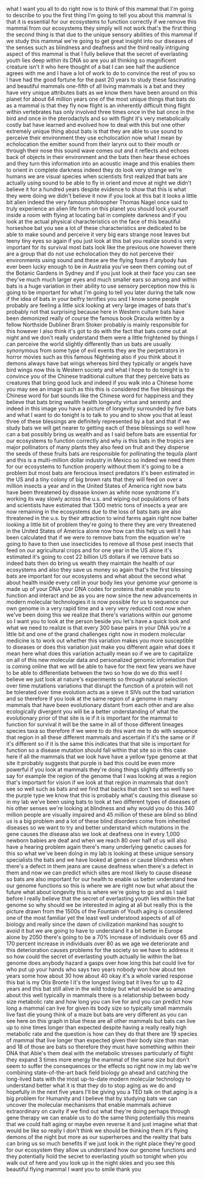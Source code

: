 
what I want you all to do right now is
to think of this mammal that I&#39;m going
to describe to you the first thing I&#39;m
going to tell you about this mammal is
that it is essential for our ecosystems
to function correctly if we remove this
mammal from our ecosystems they simply
will not work that&#39;s the first thing the
second thing is that due to the unique
sensory abilities of this mammal if we
study this mammal we&#39;re going to get
great insight into our diseases of the
senses such as blindness and deafness
and the third really intriguing aspect
of this mammal is that I fully believe
that the secret of everlasting youth
lies deep within its DNA so are you all
thinking so magnificent creature isn&#39;t
it
who here thought of a bat I can see half
the audience agrees with me and I have a
lot of work to do to convince the rest
of you so I have had the good fortune
for the past 20 years to study these
fascinating and beautiful mammals
one-fifth of all living mammals is a bat
and they have very unique attributes
bats as we know them have been around on
this planet for about 64 million years
one of the most unique things that bats
do as a mammal is that they fly now
flight is an inherently difficult thing
flight within vertebrates has only
involved three times once in the bat
once in the bird and once in the
pterodactyls and so with flight it&#39;s
very metabolically costly bat have
learned and evolved how to deal with
this but one other extremely unique
thing about bats is that they are able
to use sound to perceive their
environment they
use echolocation now what I mean by
echolocation the emitter sound from
their larynx out to their mouth or
through their nose this sound wave comes
out and it reflects and echoes back of
objects in their environment and the
bats then hear these echoes and they
turn this information into an acoustic
image and this enables them to orient in
complete darkness indeed they do look
very strange we&#39;re humans we are visual
species when scientists first realized
that bats are actually using sound to be
able to fly in orient and move at night
we didn&#39;t believe it for a hundred years
despite evidence to show that this is
what they were doing we didn&#39;t believe
it now if you look at this bat it looks
a little bit alien indeed the very
famous philosopher Thomas Nagel once
said to truly experience an alien life
form on this planet you should lock
yourself inside a room with flying at
locating bat in complete darkness and if
you look at the actual physical
characteristics on the face of this
beautiful horseshoe bat you see a lot of
these characteristics are dedicated to
be able to make sound and perceive it
very big ears strange nose leaves but
teeny tiny eyes so again if you just
look at this bat you realize sound is
very important for its survival most
bats look like the previous one however
there are a group that do not use
echolocation they do not perceive their
environments using sound and these are
the flying foxes if anybody has ever
been lucky enough to be in Australia
you&#39;ve seen them coming out of the
Botanic Gardens in Sydney and if you
just look at their face you can see
they&#39;ve much much larger eyes and much
smaller ears so among and within bats is
a huge variation in their ability to use
sensory perception now this is going to
be important for what I&#39;m going to tell
you later during the talk now if the
idea of bats in your belfry terrifies
you and I know some people probably
are feeling a little sick looking at
very large images of bats that&#39;s
probably not that surprising because
here in Western culture bats have been
demonized really of course the famous
book Dracula written by a fellow
Northside Dubliner Bram Stoker probably
is mainly responsible for this however I
also think it&#39;s got to do with the fact
that bats come out at night and we don&#39;t
really understand them were a little
frightened by things I can perceive the
world slightly differently than us bats
are usually synonymous from some type of
evil events they are the perpetrators in
horror movies such as this famous
Nightwing also if you think about it
demons always have bat wings whereas
bird they typically or angels have bird
wings now this is Western society and
what I hope to do tonight is to convince
you of the Chinese traditional culture
that they perceive bats as creatures
that bring good luck
and indeed if you walk into a Chinese
home you may see an image such as this
this is considered the five blessings
the Chinese word for bat sounds like the
Chinese word for happiness and they
believe that bats bring wealth health
longevity virtue and serenity and indeed
in this image you have a picture of
longevity surrounded by five bats and
what I want to do tonight is to talk to
you and to show you that at least three
of these blessings are definitely
represented by a bat and that if we
study bats we will get nearer to getting
each of these blessings so well how can
a bat possibly bring us wealth and as I
said before bats are essential for our
ecosystems to function correctly and why
is this bats in the tropics are major
pollinators of many plants they also
feed on fruit and they disperse the
seeds of these fruits bats are
responsible for pollinating the tequila
plant and this is a multi-million dollar
industry in Mexico so indeed we need
them for our ecosystems to function
properly
without them it&#39;s going to be a problem
but most bats are ferocious insect
predators it&#39;s been estimated in the US
and a tiny colony of big brown rats that
they will feed on over a million insects
a year and in the United States of
America right now bats have been
threatened by disease known as white
nose syndrome it&#39;s working its way
slowly across the u.s. and wiping out
populations of bats and scientists have
estimated that 1300 metric tons of
insects a year are now remaining in the
ecosystems due to the loss of bats bats
are also threatened in the u.s. by their
attraction to wind farms again right now
batter looking a little bit of problem
they&#39;re going to there they are very
threatened in the United States of
America alone now how can this help us
well it has been calculated that if we
were to remove bats from the equation
we&#39;re going to have to then use
insecticides to remove all those pest
insects that feed on our agricultural
crops and for one year in the US alone
it&#39;s estimated it&#39;s going to cost 22
billion US dollars
if we remove bats so indeed bats then do
bring us wealth they maintain the health
of our ecosystems and also they save us
money so again that&#39;s the first blessing
bats are important for our ecosystems
and what about the second what about
health inside every cell in your body
lies your genome your genome is made up
of your DNA your DNA codes for proteins
that enable you to function and interact
and be as you are now since the new
advancements in modern molecular
technologies it is now possible for us
to sequence our own genome in a very
rapid time and a very very reduced cost
now when we&#39;ve been doing this we
realize that there&#39;s variations within
our genome so I want you to look at the
person beside you let&#39;s have a quick
look and what we need to realize is that
every 300 base pairs in your DNA you&#39;re
a little bit
and one of the grand challenges right
now in modern molecular medicine is to
work out whether this variation makes
you more susceptible to diseases or does
this variation just make you different
again what does it mean here what does
this variation actually mean so if we
are to capitalize on all of this new
molecular data and personalized genomic
information that is coming online that
we will be able to have for the next few
years we have to be able to
differentiate between the two so how do
we do this
well I believe we just look at nature&#39;s
experiments so through natural selection
over time mutations variations that
disrupt the function of a protein will
not be tolerated over time evolution
acts as a sieve it SIVs out the bad
variation and so therefore if you look
at the same region of a genome in many
mammals that have been evolutionary
distant from each other and are also
ecologically divergent you will be a
better understanding of what the
evolutionary prior of that site is ie if
it is important for the mammal to
function for survival it will be the
same in all of those different lineages
species taxa so therefore if we were to
do this want me to do with sequence that
region in all these different mammals
and ascertain if it&#39;s the same or if
it&#39;s different so if it is the same this
indicates that that site is important
for function so a disease mutation
should fall within that site so in this
case here if all the mammals that we
look have have a yellow type genome at
that site it probably suggests that
purple is bad this could be even more
powerful if you look at mammals they&#39;re
doing things slightly differently so say
for example the region of the genome
that I was looking at was a region
that&#39;s important for vision if we look
at that region in mammals that don&#39;t see
so well such as bats and we find that
backs that don&#39;t see so well have the
purple type we know that this is
probably what&#39;s causing this disease
so in my lab we&#39;ve been using bats to
look at two different types of diseases
of his other senses we&#39;re looking at
blindness and why would you do this
340 million people are visually impaired
and 45 million of these are blind so
blind us is a big problem and a lot of
these blind disorders come from
inherited diseases so we want to try and
better understand which mutations in the
gene causes the disease also we look at
deafness one in every 1,000 newborn
babies are deaf and when we reach 80
over half of us will also have a hearing
problem again there&#39;s many underlying
genetic causes for this so what we&#39;ve
been doing in my lab is looking at these
unique sensory specialists the bats and
we have looked at genes or cause
blindness when there&#39;s a defect in them
jeans are cause deafness when there&#39;s a
defect in them and now we can predict
which sites are most likely to cause
disease so bats are also important for
our health to enable us better
understand how our genome functions so
this is where we are right now but what
about the future
what about longevity this is where we&#39;re
going to go and as I said before I
really believe that the secret of
everlasting youth lies within the bat
genome so why should we be interested in
aging at all but really this is the
picture drawn from the 1500s of the
Fountain of Youth
aging is considered one of the most
familiar yet the least well understood
aspects of all of biology and really
since the dawn of civilization mankind
has sought to avoid it but we are going
to have to understand it a bit better in
Europe alone by 2050 there&#39;s going to be
a 70% increase of individuals over 65
and 170 percent increase in individuals
over 80 as we age we deteriorate and
this deterioration causes problems for
the society so we have to address it so
how could the secret of everlasting
youth actually lie within the bat genome
does anybody
hazard a gasps over how long this bat
could live for who put up your hands who
says two years nobody won
how about ten years some how about 30
how about 40 okay it&#39;s a whole varied
response this bat is my Otis Bronte I
it&#39;s the longest living bat it lives for
up to 42 years and this bat still alive
in the wild today but what would be so
amazing about this well typically in
mammals there is a relationship between
body size metabolic rate and how long
you can live for and you can predict how
long a mammal can live for given its
body size so typically small mammals
live fast die young think of a maze but
bats are very different as you can see
here on this graph in blue these are all
other mammals but bats can live up to
nine times longer than expected despite
having a really really high metabolic
rate and the question is how can they do
that
there are 19 species of mammal that live
longer than expected given their body
size than man and 18 of those are bats
so therefore they must have something
within their DNA that Able&#39;s them deal
with the metabolic stresses particularly
of flight
they expand 3 times more energy the
mammal of the same size but don&#39;t seem
to suffer the consequences or the
effects so right now in my lab we&#39;re
combining state-of-the-art back field
biology go ahead and catching the
long-lived bats with the most up-to-date
modern molecular technology to
understand better what it is that they
do to stop aging as we do and hopefully
in the next five years I&#39;ll be giving
you a TED talk on that aging is a big
problem for Humanity and I believe that
by studying bats we can uncover the
molecular mechanisms that enable mammals
achieve extraordinary on cavity if we
find out what they&#39;re doing
perhaps through gene therapy we can
enable us to do the same thing
potentially this means that we could
halt aging or maybe even reverse it
and just imagine what that would be like
so really I don&#39;t think we should be
thinking them it&#39;s flying demons of the
night but more as our superheroes and
the reality that bats can bring us so
much benefits if we just look in the
right place they&#39;re good for our
ecosystem they allow us understand how
our genome functions and they
potentially hold the secret to
everlasting youth so tonight when you
walk out of here and you look up in the
night skies and you see this beautiful
flying mammal I want you to smile thank
you

